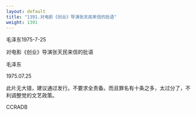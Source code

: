 ```yaml
---
layout: default
title: "1391.对电影《创业》导演张天民来信的批语"
weight: 1391
---
```


毛泽东1975-7-25

对电影《创业》导演张天民来信的批语

毛泽东

1975.07.25

此片无大错，建议通过发行。不要求全责备。而且罪名有十条之多，太过分了，不利调整党的文艺政策。

CCRADB

